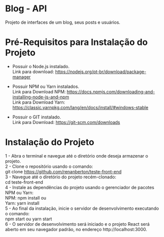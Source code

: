 # Blog - API

Projeto de interfaces de um blog, seus posts e usuários.

# Pré-Requisitos para Instalação do Projeto

- Possuir o Node.js instalado.  
Link para download: https://nodejs.org/pt-br/download/package-manager
- Possuir NPM ou Yarn instalados.  
Link para Download NPM: https://docs.npmjs.com/downloading-and-installing-node-js-and-npm   
Link para Download Yarn: https://classic.yarnpkg.com/lang/en/docs/install/#windows-stable

- Possuir o GIT instalado.  
  Link para Download: https://git-scm.com/downloads


# Instalação do Projeto

1 - Abra o terminal e navegue até o diretório onde deseja armazenar o projeto.    
2 - Clone o repositório usando o comando:   
git clone https://github.com/renanberton/teste-front-end  
3 - Navegue até o diretório do projeto recém-clonado:  
cd teste-front-end  
4 - Instale as dependências do projeto usando o gerenciador de pacotes NPM ou Yarn:  
NPM: npm install  ou  
Yarn: yarn install  
5 - Ao final da instalação, inicie o servidor de desenvolvimento executando o comando:  
npm start ou yarn start  
6 - O servidor de desenvolvimento será iniciado e o projeto React será aberto em seu navegador padrão, no endereço http://localhost:3000.